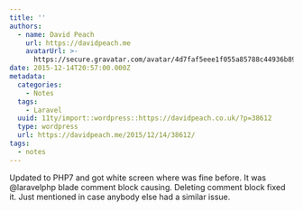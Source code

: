 ```yaml
---
title: ''
authors:
  - name: David Peach
    url: https://davidpeach.me
    avatarUrl: >-
      https://secure.gravatar.com/avatar/4d7faf5eee1f055a85788c44936b8995eaab6dfb004e7854ec747ccb272e91ee?s=96&d=mm&r=g
date: 2015-12-14T20:57:00.000Z
metadata:
  categories:
    - Notes
  tags:
    - Laravel
  uuid: 11ty/import::wordpress::https://davidpeach.co.uk/?p=38612
  type: wordpress
  url: https://davidpeach.me/2015/12/14/38612/
tags:
  - notes
---
```

Updated to PHP7 and got white screen where was fine before. It was @laravelphp blade comment block causing. Deleting comment block fixed it. Just mentioned in case anybody else had a similar issue.
